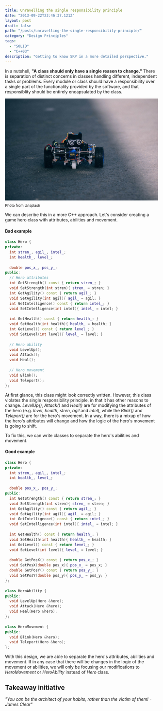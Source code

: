 ```yaml
---
title: Unravelling the single responsibility principle
date: "2013-09-22T23:46:37.121Z"
layout: post
draft: false
path: "/posts/unravelling-the-single-responsibility-principle/"
category: "Design Principles"
tags:
  - "SOLID"
  - "C++03"
description: "Getting to know SRP in a more detailed perspective."
---
```

In a nutshell, **"A class should only have a single reason to change."** There is separation of distinct concerns in classes handling different, independent tasks or problems. Every module or class should have a responsibility over a single part of the functionality provided by the software, and that responsiblity should be entirely encapsulated by the class.

![SRP.](./1.jpg "A robot's responsibility.")<sub>Photo from Unsplash</sub>

We can describe this in a more C++ approach. Let's consider creating a game hero class with attributes, abilities and movement.

#### Bad example

```cpp
class Hero {
private:
  int stren_, agil_, intel_;
  int health_, level_;

  double pos_x_, pos_y_;
public:
  // Hero attributes
  int GetStrength() const { return stren_; }
  void SetStrength(int stren){ stren_ = stren; }
  int GetAgility() const { return agil_; }
  void SetAgility(int agil){ agil_ = agil; }
  int GetIntelligence() const { return intel_; }
  void SetIntelligence(int intel){ intel_ = intel; }

  int GetHealth() const { return health_; }
  void SetHealth(int health){ health_ = health; }
  int GetLevel() const { return level_; }
  void SetLevel(int level){ level_ = level; }

  // Hero ability
  void LevelUp();
  void Attack();
  void Heal();

  // Hero movement
  void Blink();
  void Teleport();
};
```

At first glance, this class might look correctly written. However, this class violates the single responsibility principle, in that it has other reasons to change. _LevelUp()_, _Attack()_ and _Heal()_ are for modifying the attributes of the hero (e.g. _level_, _health_, _stren_, _agil_ and _intel_), while the _Blink()_ and _Teleport()_ are for the hero's movement. In a way, there is a mixup of how the hero's attributes will change and how the logic of the hero's movement is going to shift.

To fix this, we can write classes to separate the hero's abilities and movement.

#### Good example

```cpp
class Hero {
private:
  int stren_, agil_, intel_;
  int health_, level_;

  double pos_x_, pos_y_;
public:
  int GetStrength() const { return stren_; }
  void SetStrength(int stren){ stren_ = stren; }
  int GetAgility() const { return agil_; }
  void SetAgility(int agil){ agil_ = agil; }
  int GetIntelligence() const { return intel_; }
  void SetIntelligence(int intel){ intel_ = intel; }

  int GetHealth() const { return health_; }
  void SetHealth(int health){ health_ = health; }
  int GetLevel() const { return level_; }
  void SetLevel(int level){ level_ = level; }

  double GetPosX() const { return pos_x_; }
  void SetPosX(double pos_x){ pos_x_ = pos_x; }
  double GetPosY() const { return pos_y_; }
  void SetPosY(double pos_y){ pos_y_ = pos_y; }
};

class HeroAbility {
public:  
  void LevelUp(Hero &hero);
  void Attack(Hero &hero);
  void Heal(Hero &hero);
};

class HeroMovement {
public:  
  void Blink(Hero &hero);
  void Teleport(Hero &hero);
};
```

With this design, we are able to separate the hero's attributes, abilities and movement. If in any case that there will be changes in the logic of the movement or abilities, we will only be focusing our modifications to _HeroMovement_ or _HeroAbility_ instead of _Hero_ class.

## Takeaway initiative
_"You can be the architect of your habits, rather than the victim of them! - James Clear"_